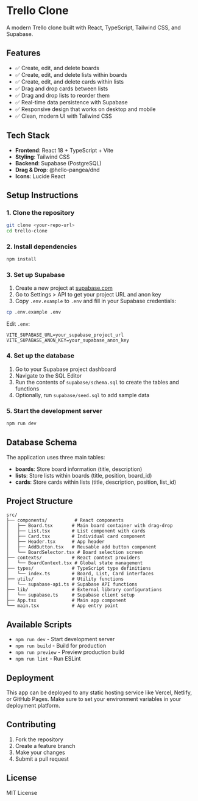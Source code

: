 # Trello Clone

A modern Trello clone built with React, TypeScript, Tailwind CSS, and Supabase.

## Features

- ✅ Create, edit, and delete boards
- ✅ Create, edit, and delete lists within boards
- ✅ Create, edit, and delete cards within lists
- ✅ Drag and drop cards between lists
- ✅ Drag and drop lists to reorder them
- ✅ Real-time data persistence with Supabase
- ✅ Responsive design that works on desktop and mobile
- ✅ Clean, modern UI with Tailwind CSS

## Tech Stack

- **Frontend**: React 18 + TypeScript + Vite
- **Styling**: Tailwind CSS
- **Backend**: Supabase (PostgreSQL)
- **Drag & Drop**: @hello-pangea/dnd
- **Icons**: Lucide React

## Setup Instructions

### 1. Clone the repository

```bash
git clone <your-repo-url>
cd trello-clone
```

### 2. Install dependencies

```bash
npm install
```

### 3. Set up Supabase

1. Create a new project at [supabase.com](https://supabase.com)
2. Go to Settings > API to get your project URL and anon key
3. Copy `.env.example` to `.env` and fill in your Supabase credentials:

```bash
cp .env.example .env
```

Edit `.env`:
```
VITE_SUPABASE_URL=your_supabase_project_url
VITE_SUPABASE_ANON_KEY=your_supabase_anon_key
```

### 4. Set up the database

1. Go to your Supabase project dashboard
2. Navigate to the SQL Editor
3. Run the contents of `supabase/schema.sql` to create the tables and functions
4. Optionally, run `supabase/seed.sql` to add sample data

### 5. Start the development server

```bash
npm run dev
```

## Database Schema

The application uses three main tables:

- **boards**: Store board information (title, description)
- **lists**: Store lists within boards (title, position, board_id)
- **cards**: Store cards within lists (title, description, position, list_id)

## Project Structure

```
src/
├── components/          # React components
│   ├── Board.tsx       # Main board container with drag-drop
│   ├── List.tsx        # List component with cards
│   ├── Card.tsx        # Individual card component
│   ├── Header.tsx      # App header
│   ├── AddButton.tsx   # Reusable add button component
│   └── BoardSelector.tsx # Board selection screen
├── contexts/           # React context providers
│   └── BoardContext.tsx # Global state management
├── types/              # TypeScript type definitions
│   └── index.ts        # Board, List, Card interfaces
├── utils/              # Utility functions
│   └── supabase-api.ts # Supabase API functions
├── lib/                # External library configurations
│   └── supabase.ts     # Supabase client setup
├── App.tsx             # Main app component
└── main.tsx            # App entry point
```

## Available Scripts

- `npm run dev` - Start development server
- `npm run build` - Build for production
- `npm run preview` - Preview production build
- `npm run lint` - Run ESLint

## Deployment

This app can be deployed to any static hosting service like Vercel, Netlify, or GitHub Pages. Make sure to set your environment variables in your deployment platform.

## Contributing

1. Fork the repository
2. Create a feature branch
3. Make your changes
4. Submit a pull request

## License

MIT License
